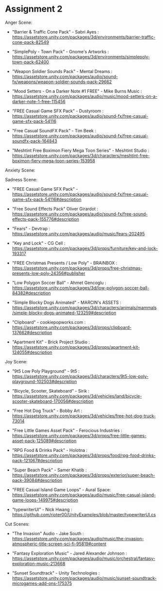 # Assignment 2

Anger Scene: 

  * "Barrier & Traffic Cone Pack" - Sabri Ayes : https://assetstore.unity.com/packages/3d/environments/barrier-traffic-cone-pack-82549

  * "SimplePoly - Town Pack" - Gnome's Artworks : https://assetstore.unity.com/packages/3d/environments/simplepoly-town-pack-62400
  
  * "Weapon Soldier Sounds Pack" - Mental Dreams : https://assetstore.unity.com/packages/audio/sound-fx/weapons/weapon-soldier-sounds-pack-29662
  
  * "Mood Setters - On a Darker Note #1 FREE" - Mike Burns Music : https://assetstore.unity.com/packages/audio/music/mood-setters-on-a-darker-note-1-free-115456
  
  * "FREE Casual Game SFX Pack" - Dustyroom : https://assetstore.unity.com/packages/audio/sound-fx/free-casual-game-sfx-pack-54116
  
  * "Free Casual SoundFX Pack" - Tim Beek : https://assetstore.unity.com/packages/audio/sound-fx/free-casual-soundfx-pack-164843
  
  * "Meshtint Free Boximon Fiery Mega Toon Series" - Meshtint Studio : https://assetstore.unity.com/packages/3d/characters/meshtint-free-boximon-fiery-mega-toon-series-153958

Anxiety Scene:

Sadness Scene:

  * "FREE Casual Game SFX Pack" - https://assetstore.unity.com/packages/audio/sound-fx/free-casual-game-sfx-pack-54116#description

  * "Free Sound Effects Pack" Oliver Girardot : https://assetstore.unity.com/packages/audio/sound-fx/free-sound-effects-pack-155776#description

  * "Fears" - Devtrap : https://assetstore.unity.com/packages/audio/music/fears-202495

  * "Key and Lock" - CG Cell : https://assetstore.unity.com/packages/3d/props/furniture/key-and-lock-193317

  * "FREE Christmas Presents / Low Poly" - BRAiNBOX : https://assetstore.unity.com/packages/3d/props/free-christmas-presents-low-poly-24356#publisher

  * "Low Polygon Soccer Ball" - Ahmet Gencoglu : https://assetstore.unity.com/packages/3d/low-polygon-soccer-ball-84382#description

  * "Simple Blocky Dogs Animated" - MARCIN's ASSETS : https://assetstore.unity.com/packages/3d/characters/animals/mammals/simple-blocky-dogs-animated-123259#description

  * "Clipboard" - cookiepopworks.com : https://assetstore.unity.com/packages/3d/props/clipboard-137662#description
  
  * "Apartment Kit" - Brick Project Studio : https://assetstore.unity.com/packages/3d/props/apartment-kit-124055#description





Joy Scene:

  * "9t5 Low Poly Playground" - 9t5 : https://assetstore.unity.com/packages/3d/characters/9t5-low-poly-playground-102503#description
  
  * "Bicycle, Scooter, Skateboard" - Sirik : https://assetstore.unity.com/packages/3d/vehicles/land/bicycle-scooter-skateboard-170056#description
  
  * "Free Hot Dog Truck" - Bobby Art : https://assetstore.unity.com/packages/3d/vehicles/free-hot-dog-truck-73014
  
  * "Free Little Games Asset Pack" - Ferocious Industries : https://assetstore.unity.com/packages/3d/props/free-little-games-asset-pack-125089#description
  
  * "RPG Food & Drinks Pack" - Holotna : https://assetstore.unity.com/packages/3d/props/food/rpg-food-drinks-pack-121067#description
  
  * "Super Beach Pack" - Samer Khatib : https://assetstore.unity.com/packages/3d/props/exterior/super-beach-pack-39084#description
  
  * "FREE Casual Island Game Loops" - Aural Space: https://assetstore.unity.com/packages/audio/music/free-casual-island-game-loops-149975#description
  
  * "typewriterUI" - Nick Hwang : https://github.com/rioter00/UnityExamples/blob/master/typewriterUI.cs

Cut Scenes:

 * "The Invasion" Audio - Jake South : https://assetstore.unity.com/packages/audio/music/the-invasion-atmospheric-title-screen-sci-fi-95819#content
 
 * "Fantasy Exploration Music" - Jared Alexander Johnson :  https://assetstore.unity.com/packages/audio/music/orchestral/fantasy-exploration-music-213668
 
 * "Sunset Soundtrack" - Unity Technologies : https://assetstore.unity.com/packages/audio/music/sunset-soundtrack-microgames-add-ons-175375
